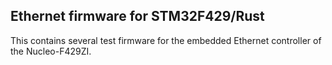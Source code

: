 ## Ethernet firmware for STM32F429/Rust

This contains several test firmware for the embedded Ethernet controller
of the Nucleo-F429ZI.
